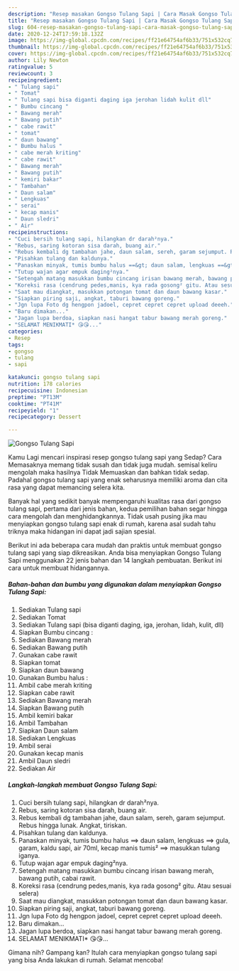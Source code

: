 ```yaml
---
description: "Resep masakan Gongso Tulang Sapi | Cara Masak Gongso Tulang Sapi Yang Mudah Dan Praktis"
title: "Resep masakan Gongso Tulang Sapi | Cara Masak Gongso Tulang Sapi Yang Mudah Dan Praktis"
slug: 604-resep-masakan-gongso-tulang-sapi-cara-masak-gongso-tulang-sapi-yang-mudah-dan-praktis
date: 2020-12-24T17:59:18.132Z
image: https://img-global.cpcdn.com/recipes/ff21e64754af6b33/751x532cq70/gongso-tulang-sapi-foto-resep-utama.jpg
thumbnail: https://img-global.cpcdn.com/recipes/ff21e64754af6b33/751x532cq70/gongso-tulang-sapi-foto-resep-utama.jpg
cover: https://img-global.cpcdn.com/recipes/ff21e64754af6b33/751x532cq70/gongso-tulang-sapi-foto-resep-utama.jpg
author: Lily Newton
ratingvalue: 5
reviewcount: 3
recipeingredient:
- " Tulang sapi"
- " Tomat"
- " Tulang sapi bisa diganti daging iga jerohan lidah kulit dll"
- " Bumbu cincang "
- " Bawang merah"
- " Bawang putih"
- " cabe rawit"
- " tomat"
- " daun bawang"
- " Bumbu halus "
- " cabe merah kriting"
- " cabe rawit"
- " Bawang merah"
- " Bawang putih"
- " kemiri bakar"
- " Tambahan"
- " Daun salam"
- " Lengkuas"
- " serai"
- " kecap manis"
- " Daun sledri"
- " Air"
recipeinstructions:
- "Cuci bersih tulang sapi, hilangkan dr darah²nya."
- "Rebus, saring kotoran sisa darah, buang air."
- "Rebus kembali dg tambahan jahe, daun salam, sereh, garam sejumput. Rebus hingga lunak. Angkat, tiriskan."
- "Pisahkan tulang dan kaldunya."
- "Panaskan minyak, tumis bumbu halus ==&gt; daun salam, lengkuas ==&gt; gula, garam, kaldu sapi, air 70ml, kecap manis tumis² ==&gt; masukkan tulang iganya."
- "Tutup wajan agar empuk daging²nya."
- "Setengah matang masukkan bumbu cincang irisan bawang merah, bawang putih, cabai rawit."
- "Koreksi rasa (cendrung pedes,manis, kya rada gosong² gitu. Atau sesuai selera)"
- "Saat mau diangkat, masukkan potongan tomat dan daun bawang kasar."
- "Siapkan piring saji, angkat, taburi bawang goreng."
- "Jgn lupa Foto dg hengpon jadoel, cepret cepret cepret upload deeeh."
- "Baru dimakan..."
- "Jagan lupa berdoa, siapkan nasi hangat tabur bawang merah goreng."
- "SELAMAT MENIKMATI* 😘😘..."
categories:
- Resep
tags:
- gongso
- tulang
- sapi

katakunci: gongso tulang sapi 
nutrition: 178 calories
recipecuisine: Indonesian
preptime: "PT13M"
cooktime: "PT41M"
recipeyield: "1"
recipecategory: Dessert

---
```



![Gongso Tulang Sapi](https://img-global.cpcdn.com/recipes/ff21e64754af6b33/751x532cq70/gongso-tulang-sapi-foto-resep-utama.jpg)

Kamu Lagi mencari inspirasi resep gongso tulang sapi yang Sedap? Cara Memasaknya memang tidak susah dan tidak juga mudah. semisal keliru mengolah maka hasilnya Tidak Memuaskan dan bahkan tidak sedap. Padahal gongso tulang sapi yang enak seharusnya memiliki aroma dan cita rasa yang dapat memancing selera kita.



Banyak hal yang sedikit banyak mempengaruhi kualitas rasa dari gongso tulang sapi, pertama dari jenis bahan, kedua pemilihan bahan segar hingga cara mengolah dan menghidangkannya. Tidak usah pusing jika mau menyiapkan gongso tulang sapi enak di rumah, karena asal sudah tahu triknya maka hidangan ini dapat jadi sajian spesial.


Berikut ini ada beberapa cara mudah dan praktis untuk membuat gongso tulang sapi yang siap dikreasikan. Anda bisa menyiapkan Gongso Tulang Sapi menggunakan 22 jenis bahan dan 14 langkah pembuatan. Berikut ini cara untuk membuat hidangannya.

<!--inarticleads1-->

##### Bahan-bahan dan bumbu yang digunakan dalam menyiapkan Gongso Tulang Sapi:

1. Sediakan  Tulang sapi
1. Sediakan  Tomat
1. Sediakan  Tulang sapi (bisa diganti daging, iga, jerohan, lidah, kulit, dll)
1. Siapkan  Bumbu cincang :
1. Sediakan  Bawang merah
1. Sediakan  Bawang putih
1. Gunakan  cabe rawit
1. Siapkan  tomat
1. Siapkan  daun bawang
1. Gunakan  Bumbu halus :
1. Ambil  cabe merah kriting
1. Siapkan  cabe rawit
1. Sediakan  Bawang merah
1. Siapkan  Bawang putih
1. Ambil  kemiri bakar
1. Ambil  Tambahan
1. Siapkan  Daun salam
1. Sediakan  Lengkuas
1. Ambil  serai
1. Gunakan  kecap manis
1. Ambil  Daun sledri
1. Sediakan  Air




<!--inarticleads2-->

##### Langkah-langkah membuat Gongso Tulang Sapi:

1. Cuci bersih tulang sapi, hilangkan dr darah²nya.
1. Rebus, saring kotoran sisa darah, buang air.
1. Rebus kembali dg tambahan jahe, daun salam, sereh, garam sejumput. Rebus hingga lunak. Angkat, tiriskan.
1. Pisahkan tulang dan kaldunya.
1. Panaskan minyak, tumis bumbu halus ==&gt; daun salam, lengkuas ==&gt; gula, garam, kaldu sapi, air 70ml, kecap manis tumis² ==&gt; masukkan tulang iganya.
1. Tutup wajan agar empuk daging²nya.
1. Setengah matang masukkan bumbu cincang irisan bawang merah, bawang putih, cabai rawit.
1. Koreksi rasa (cendrung pedes,manis, kya rada gosong² gitu. Atau sesuai selera)
1. Saat mau diangkat, masukkan potongan tomat dan daun bawang kasar.
1. Siapkan piring saji, angkat, taburi bawang goreng.
1. Jgn lupa Foto dg hengpon jadoel, cepret cepret cepret upload deeeh.
1. Baru dimakan...
1. Jagan lupa berdoa, siapkan nasi hangat tabur bawang merah goreng.
1. SELAMAT MENIKMATI* 😘😘...




Gimana nih? Gampang kan? Itulah cara menyiapkan gongso tulang sapi yang bisa Anda lakukan di rumah. Selamat mencoba!
